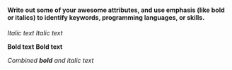 #### Write out some of your awesome attributes, and use emphasis (like bold or italics) to identify keywords, programming languages, or skills. 

*Italic text*
_Italic text_

**Bold text**
__Bold text__

_Combined **bold** and italic text_
